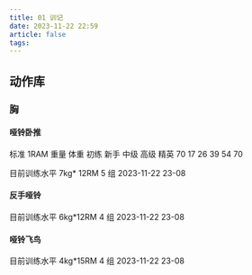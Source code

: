 ```yaml
---
title: 01 训记
date: 2023-11-22 22:59
article: false
tags:
---
```


## 动作库

### 胸

#### 哑铃卧推

标准 1RAM 重量
体重 初练 新手 中级 高级 精英
70 17 26 39 54 70

目前训练水平 7kg\* 12RM 5 组 2023-11-22 23-08

#### 反手哑铃

目前训练水平 6kg\*12RM 4 组 2023-11-22 23-08

#### 哑铃飞鸟

目前训练水平 4kg\*15RM 4 组 2023-11-22 23-08
